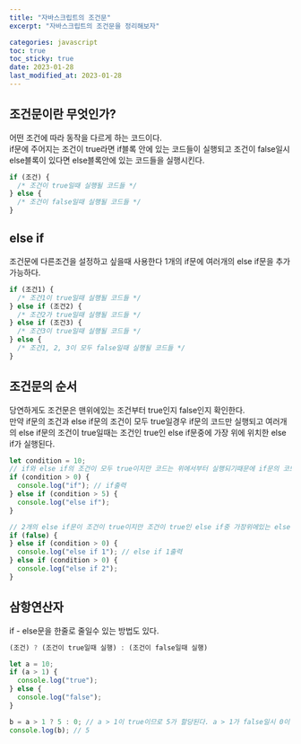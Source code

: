 ```yaml
---
title: "자바스크립트의 조건문"
excerpt: "자바스크립트의 조건문을 정리해보자"

categories: javascript
toc: true
toc_sticky: true
date: 2023-01-28
last_modified_at: 2023-01-28
---
```


## 조건문이란 무엇인가?

어떤 조건에 따라 동작을 다르게 하는 코드이다.  
if문에 주어지는 조건이 true라면 if블록 안에 있는 코드들이 실행되고 조건이 false일시 else블록이 있다면 else블록안에 있는 코드들을 실행시킨다.

```javascript
if (조건) {
  /* 조건이 true일때 실행될 코드들 */
} else {
  /* 조건이 false일때 실행될 코드들 */
}
```

## else if

조건문에 다른조건을 설정하고 싶을때 사용한다 1개의 if문에 여러개의 else if문을 추가가능하다.

```javascript
if (조건1) {
  /* 조건1이 true일때 실행될 코드들 */
} else if (조건2) {
  /* 조건2가 true일때 실행될 코드들 */
} else if (조건3) {
  /* 조건3이 true일때 실행될 코드들 */
} else {
  /* 조건1, 2, 3이 모두 false일때 실행될 코드들 */
}
```

## 조건문의 순서

당연하게도 조건문은 맨위에있는 조건부터 true인지 false인지 확인한다.  
만약 if문의 조건과 else if문의 조건이 모두 true일경우 if문의 코드만 실행되고 여러개의 else if문의 조건이 true일때는 조건인 true인 else if문중에 가장 위에 위치한 else if가 실행된다.

```javascript
let condition = 10;
// if와 else if의 조건이 모두 true이지만 코드는 위에서부터 실행되기때문에 if문의 코드만 실행된다.
if (condition > 0) {
  console.log("if"); // if출력
} else if (condition > 5) {
  console.log("else if");
}

// 2개의 else if문이 조건이 true이지만 조건이 true인 else if중 가장위에있는 else if가 실행된다.
if (false) {
} else if (condition > 0) {
  console.log("else if 1"); // else if 1출력
} else if (condition > 0) {
  console.log("else if 2");
}
```

## 삼항연산자

if - else문을 한줄로 줄일수 있는 방법도 있다.

```javascript
(조건) ? (조건이 true일때 실행) : (조건이 false일때 실행)
```

```javascript
let a = 10;
if (a > 1) {
  console.log("true");
} else {
  console.log("false");
}

b = a > 1 ? 5 : 0; // a > 1이 true이므로 5가 할당된다. a > 1가 false일시 0이 할당됨
console.log(b); // 5
```
